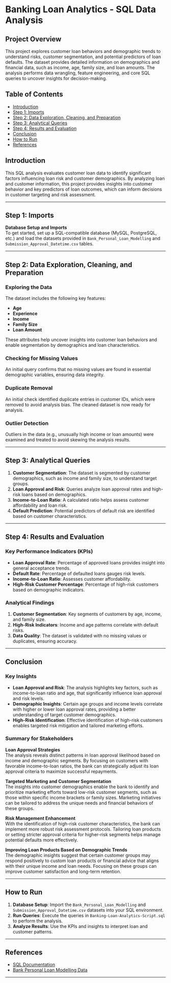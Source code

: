 # **Banking Loan Analytics - SQL Data Analysis**

## Project Overview

This project explores customer loan behaviors and demographic trends to understand risks, customer segmentation, and potential predictors of loan defaults. The dataset provides detailed information on demographics and financial data, such as income, age, family size, and loan amounts. The analysis performs data wrangling, feature engineering, and core SQL queries to uncover insights for decision-making.

## Table of Contents

- [Introduction](#introduction)
- [Step 1: Imports](#step-1-imports)
- [Step 2: Data Exploration, Cleaning, and Preparation](#step-2-data-exploration-cleaning-and-preparation)
- [Step 3: Analytical Queries](#step-3-analytical-queries)
- [Step 4: Results and Evaluation](#step-4-results-and-evaluation)
- [Conclusion](#conclusion)
- [How to Run](#how-to-run)
- [References](#references)

## Introduction

This SQL analysis evaluates customer loan data to identify significant factors influencing loan risk and customer demographics. By analyzing loan and customer information, this project provides insights into customer behavior and key predictors of loan outcomes, which can inform decisions in customer targeting and risk assessment.

---

## Step 1: Imports

**Database Setup and Imports**  
To get started, set up a SQL-compatible database (MySQL, PostgreSQL, etc.) and load the datasets provided in `Bank_Personal_Loan_Modelling` and `Submission_Approval_Datetime.csv` tables.

---

## Step 2: Data Exploration, Cleaning, and Preparation

### Exploring the Data

The dataset includes the following key features:
- **Age**
- **Experience**
- **Income**
- **Family Size**
- **Loan Amount**
  
These attributes help uncover insights into customer loan behaviors and enable segmentation by demographics and loan characteristics.

### Checking for Missing Values

An initial query confirms that no missing values are found in essential demographic variables, ensuring data integrity.

### Duplicate Removal

An initial check identified duplicate entries in customer IDs, which were removed to avoid analysis bias. The cleaned dataset is now ready for analysis.

### Outlier Detection

Outliers in the data (e.g., unusually high income or loan amounts) were examined and treated to avoid skewing the analysis results.

---

## Step 3: Analytical Queries

1. **Customer Segmentation**: The dataset is segmented by customer demographics, such as income and family size, to understand target groups.
2. **Loan Approval and Risk**: Queries analyze loan approval rates and high-risk loans based on demographics.
3. **Income-to-Loan Ratio**: A calculated ratio helps assess customer affordability and loan risk.
4. **Default Prediction**: Potential predictors of default risk are identified based on customer characteristics.

---

## Step 4: Results and Evaluation

### Key Performance Indicators (KPIs)

- **Loan Approval Rate**: Percentage of approved loans provides insight into general acceptance trends.
- **Default Rate**: Percentage of defaulted loans gauges risk levels.
- **Income-to-Loan Ratio**: Assesses customer affordability.
- **High-Risk Customer Percentage**: Percentage of high-risk customers based on demographic indicators.

### Analytical Findings

1. **Customer Segmentation**: Key segments of customers by age, income, and family size.
2. **High-Risk Indicators**: Income and age patterns correlate with default risks.
3. **Data Quality**: The dataset is validated with no missing values or duplicates, ensuring accuracy.

---

## Conclusion

### Key Insights

- **Loan Approval and Risk**: The analysis highlights key factors, such as income-to-loan ratio and age, that significantly influence loan approval and risk levels.
- **Demographic Insights**: Certain age groups and income levels correlate with higher or lower loan approval rates, providing a better understanding of target customer demographics.
- **High-Risk Identification**: Effective identification of high-risk customers enables targeted risk mitigation and tailored marketing efforts.

### Summary for Stakeholders

**Loan Approval Strategies**  
The analysis reveals distinct patterns in loan approval likelihood based on income and demographic segments. By focusing on customers with favorable income-to-loan ratios, the bank can strategically adjust its loan approval criteria to maximize successful repayments.

**Targeted Marketing and Customer Segmentation**  
The insights into customer demographics enable the bank to identify and prioritize marketing efforts toward low-risk customer segments, such as those within specific income brackets or family sizes. Marketing initiatives can be tailored to address the unique needs and financial behaviors of these groups.

**Risk Management Enhancement**  
With the identification of high-risk customer characteristics, the bank can implement more robust risk assessment protocols. Tailoring loan products or setting stricter approval criteria for higher-risk segments helps manage potential defaults more effectively.

**Improving Loan Products Based on Demographic Trends**  
The demographic insights suggest that certain customer groups may respond positively to custom loan products or financial advice that aligns with their unique income and loan needs. Focusing on these groups can improve customer satisfaction and long-term retention.

---

## How to Run

1. **Database Setup**: Import the `Bank_Personal_Loan_Modelling` and `Submission_Approval_Datetime.csv` datasets into your SQL environment.
2. **Run Queries**: Execute the queries in `Banking-Loan-Analytics-Script.sql` to perform the analysis.
3. **Analyze Results**: Use the KPIs and insights to interpret loan and customer patterns.

---

## References

- [SQL Documentation](https://www.mysql.com/)
- [Bank Personal Loan Modelling Data](https://www.kaggle.com/code/pritech/bank-personal-loan-modelling)

---
